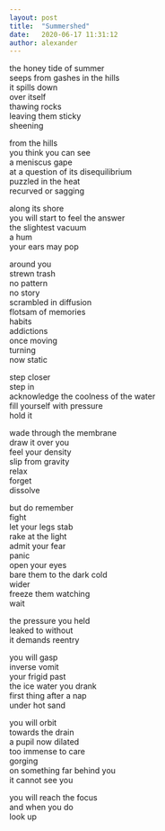 ```yaml
---
layout: post
title:  "Summershed"
date:   2020-06-17 11:31:12
author: alexander
---
```


the honey tide of summer       
seeps from gashes in the hills       
it spills down    
over itself    
thawing rocks    
leaving them sticky    
sheening    
    
from the hills    
you think you can see    
a meniscus gape    
at a question of its disequilibrium    
puzzled in the heat    
recurved or sagging    

along its shore    
you will start to feel the answer    
the slightest vacuum    
a hum    
your ears may pop    
    
around you    
strewn trash     
no pattern    
no story    
scrambled in diffusion    
flotsam of memories    
habits    
addictions    
once moving    
turning    
now static    
    
step closer    
step in    
acknowledge the coolness of the water    
fill yourself with pressure    
hold it    
    
wade through the membrane    
draw it over you    
feel your density    
slip from gravity    
relax    
forget    
dissolve    
    
but do remember    
fight    
let your legs stab    
rake at the light    
admit your fear    
panic    
open your eyes    
bare them to the dark cold    
wider    
freeze them watching    
wait    
    
the pressure you held    
leaked to without    
it demands reentry    
    
you will gasp     
inverse vomit    
your frigid past    
the ice water you drank    
first thing after a nap     
under hot sand    
    
you will orbit    
towards the drain    
a pupil now dilated    
too immense to care    
gorging    
on something far behind you    
it cannot see you    
    
you will reach the focus    
and when you do    
look up    
